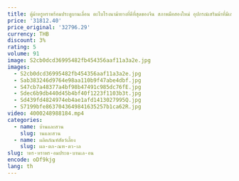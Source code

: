 ```yaml
---
title: ตู้ม้าหรูหราพร้อมประตูบานเลื่อน ตะไบโรงนาม้ายางที่ดีที่สุดของจีน สภาพมือสองใหม่ อุปกรณ์เสริมม้าที่มีเสถียรภาพ
price: '31812.40'
price_original: '32796.29'
currency: THB
discount: 3%
rating: 5
volume: 91
image: S2cb0dcd36995482fb454356aaf11a3a2e.jpg
images:
  - S2cb0dcd36995482fb454356aaf11a3a2e.jpg
  - Sab383246d9764e98aa110b9f47abe4dbf.jpg
  - S47cb7a48377a4bf98b47491c985dc76fE.jpg
  - Sdec6b9db440d45b4bf40f1223f1103b3t.jpg
  - Sd439fd4824974eb4ae1afd1413027995Q.jpg
  - S7199bfe8637043649841635257b1ca62R.jpg
video: 4000248988184.mp4
categories:
  - name: บ้านและสวน
    slug: านและสวน
  - name: ผลิตภัณฑ์สัตว์เลี้ยง
    slug: ผล-ตภ-ณฑ-ตว-เล
slug: าหร-หราพร-อมประต-บานเล-อน
encode: oDf9kjg
lang: th
---
```

  